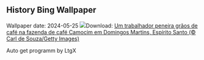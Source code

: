 ## History Bing Wallpaper
Wallpaper date: 2024-05-25
![](https://www.bing.com/th?id=OHR.DiaNacionaldoCafe_PT-BR0388353116_UHD.jpg&w=1000)Download: [Um trabalhador peneira grãos de café na fazenda de café Camocim em Domingos Martins, Espírito Santo (© Carl de Souza/Getty Images)](https://www.bing.com/th?id=OHR.DiaNacionaldoCafe_PT-BR0388353116_UHD.jpg)

Auto get programm by LtgX
